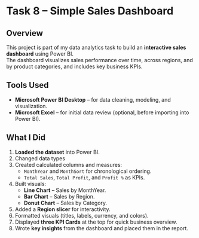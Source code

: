 # Task 8 – Simple Sales Dashboard

## Overview
This project is part of my data analytics task to build an **interactive sales dashboard** using Power BI.<br>
The dashboard visualizes sales performance over time, across regions, and by product categories, and includes key business KPIs.

## Tools Used
- **Microsoft Power BI Desktop** – for data cleaning, modeling, and visualization.<br>
- **Microsoft Excel** – for initial data review (optional, before importing into Power BI).<br>

## What I Did
1. **Loaded the dataset** into Power BI.<br>
2. Changed data types<br>
3. Created calculated columns and measures:<br>
   - `MonthYear` and `MonthSort` for chronological ordering.<br>
   - `Total Sales`, `Total Profit`, and `Profit %` as KPIs.<br>
4. Built visuals:<br>
   - **Line Chart** – Sales by MonthYear.<br>
   - **Bar Chart** – Sales by Region.<br>
   - **Donut Chart** – Sales by Category.<br>
5. Added a **Region slicer** for interactivity.<br>
6. Formatted visuals (titles, labels, currency, and colors).<br>
7. Displayed **three KPI Cards** at the top for quick business overview.<br>
8. Wrote **key insights** from the dashboard and placed them in the report.<br>

